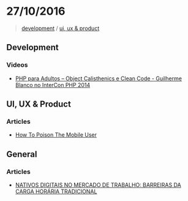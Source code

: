 # 27/10/2016

> [development](#development) / [ui, ux & product](#ui-ux--product)


## Development

### Videos
- [PHP para Adultos – Object Calisthenics e Clean Code - Guilherme Blanco no InterCon PHP 2014](https://www.youtube.com/watch?v=u-w4eULRrr0)

## UI, UX & Product

### Articles
- [How To Poison The Mobile User](https://www.smashingmagazine.com/2016/10/how-to-poison-the-mobile-user/)


## General

### Articles
- [NATIVOS DIGITAIS NO MERCADO DE TRABALHO: BARREIRAS DA CARGA HORÁRIA TRADICIONAL](http://pontoeletronico.me/2016/carga-horaria/)